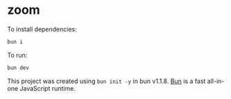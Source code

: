 # zoom

To install dependencies:

```bash
bun i
```

To run:

```bash
bun dev
```

This project was created using `bun init -y` in bun v1.1.8. [Bun](https://bun.sh) is a fast all-in-one JavaScript runtime.
